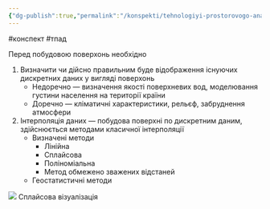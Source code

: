 ```yaml
---
{"dg-publish":true,"permalink":"/konspekti/tehnologiyi-prostorovogo-analizu-dannih/6-prostorovij-ta-geostatichnij-analiz-danih/"}
---
```

#конспект #тпад

Перед побудовою поверхонь необхідно
1. Визначити чи дійсно правильним буде відображення існуючих дискретних даних у вигляді поверхонь
	- Недоречно — визначення якості поверхневих вод, моделювання густини населення на території країни
	- Доречно — кліматичні характеристики, рельєф, забруднення атмосфери
2. Інтерполяція даних — побудова поверхні по дискретним даним, здійснюється методами класичної інтерполяції 
	- Визначені методи 
		- Лінійна
		- Сплайсова
		- Поліноміальна
		- Метод обмежено зважених відстаней
	- Геостатистичні методи 

![](https://i.imgur.com/WIYTy2n.png)
Сплайсова візуалізація
